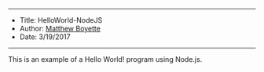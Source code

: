 *******************************************************************

* Title:  HelloWorld-NodeJS
* Author: [Matthew Boyette](mailto:Dyndrilliac@gmail.com)
* Date:   3/19/2017

*******************************************************************

This is an example of a Hello World! program using Node.js.